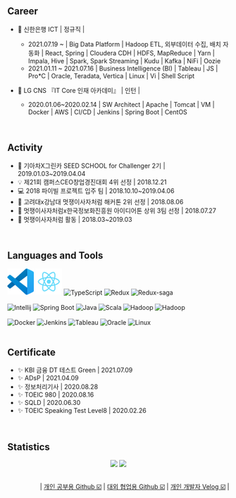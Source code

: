 <br>
  
## Career
* 🏦 신한은행 ICT | 정규직 |  
  * 2021.07.19 ~ | Big Data Platform | Hadoop ETL, 외부데이터 수집, 배치 자동화 | React, Spring | Cloudera CDH | HDFS, MapReduce | Yarn | Impala, Hive | Spark, Spark Streaming | Kudu | Kafka | NiFi | Oozie
  * 2021.01.11 ~ 2021.07.16 | Business Intelligence (BI) | Tableau | JS | Pro*C | Oracle, Teradata, Vertica | Linux | Vi | Shell Script

* 💼 LG CNS 『IT Core 인재 아카데미』 | 인턴 |
  * 2020.01.06~2020.02.14 | SW Architect | Apache | Tomcat | VM | Docker | AWS | CI/CD | Jenkins | Spring Boot | CentOS

<br>

## Activity
* 🌱 기아차X그린카 SEED SCHOOL for Challenger 2기 | 2019.01.03~2019.04.04
* 💡 제21회 캠퍼스CEO창업경진대회 4위 선정 | 2018.12.21
* 💻 2018 파이빌 프로젝트 입주 팀 | 2018.10.10~2019.04.06
* 🦁 고려대x강남대 멋쟁이사자처럼 해커톤 2위 선정 | 2018.08.06
* 🦁 멋쟁이사자처럼x한국정보화진흥원 아이디어톤 상위 3팀 선정 | 2018.07.27
* 🦁 멋쟁이사자처럼 활동 | 2018.03~2019.03





<br>

## Languages and Tools
<div align="left">
  <img alt="Visual Studio Code" width="60px" src="https://raw.githubusercontent.com/github/explore/80688e429a7d4ef2fca1e82350fe8e3517d3494d/topics/visual-studio-code/visual-studio-code.png" />
  <img alt="React" width="60px" src="https://raw.githubusercontent.com/github/explore/80688e429a7d4ef2fca1e82350fe8e3517d3494d/topics/react/react.png"/>
  <img alt="TypeScript" width="60px" src="https://user-images.githubusercontent.com/37537227/125546146-56395973-d409-44b7-b693-7082a5d1a15b.png" />
  <img alt="Redux" width="60px" src="https://user-images.githubusercontent.com/37537227/140634081-feeffc10-b920-424b-9c05-f7d03d8cb9ff.png" />
  <img alt="Redux-saga" height="60px" src="https://user-images.githubusercontent.com/37537227/140634100-73f43e32-dbe8-46d3-8f6b-5332998e842a.png" />
</div>

<br>

<div align="left">
  <img alt="Intellij" width="60px" src="https://user-images.githubusercontent.com/37537227/140634169-c30bedaa-0ff1-40f1-90f2-5dee037d7bb4.png" />
  <img alt="Spring Boot" width="60px" src="https://user-images.githubusercontent.com/37537227/122939235-6d82f000-d3ae-11eb-99d5-c3fe42531d1d.png" />
  <img alt="Java" width="60px" src="https://user-images.githubusercontent.com/37537227/122935492-57bffb80-d3ab-11eb-9c5f-bcaf77450711.png" />
  <img alt="Scala" width="60px" src="https://user-images.githubusercontent.com/37537227/140634146-7badf6b4-fdd3-4dde-9cfb-bae877c0f977.png" />
  <img alt="Hadoop" width="60px" src="https://user-images.githubusercontent.com/37537227/140634198-843fef0c-2a10-4bc6-95ee-deb6036aac7d.png" /> 
  <img alt="Hadoop" width="60px" src="https://user-images.githubusercontent.com/37537227/140634248-64251a2d-106e-4c10-a660-6dd2969c78de.png" />

</div>

<br>

<div align="left">
  <img alt="Docker"  height="60px" src="https://user-images.githubusercontent.com/37537227/122938286-95258880-d3ad-11eb-8789-df5009ef97e7.png" />
  <img alt="Jenkins" height="60px" src="https://user-images.githubusercontent.com/37537227/122938542-d0c05280-d3ad-11eb-9643-824a0c81974c.png" />
  <img alt="Tableau" width="60px" src="https://user-images.githubusercontent.com/37537227/125379658-e1bc1c80-e3cb-11eb-8e23-09dcccba3708.png" />
  <img alt="Oracle"  width="60px" src="https://user-images.githubusercontent.com/37537227/125546410-ea122628-d2ce-460f-ab92-6322fb33b33d.png" />
  <img alt="Linux"   height="60px" src="https://user-images.githubusercontent.com/37537227/122936121-dfa60580-d3ab-11eb-8d3a-fb00bdd8010d.png" />
</div>

<br>

## Certificate 

* ✨ KBI 금융 DT 테스트 Green | 2021.07.09
* ✨ ADsP | 2021.04.09
* ✨ 정보처리기사 | 2020.08.28
* ✨ TOEIC 980 | 2020.08.16
* ✨ SQLD | 2020.06.30
* ✨ TOEIC Speaking Test Level8 | 2020.02.26





<!-- * ✨ DAsP | 2021.07.02 -->

<br>

## Statistics
<div align="center" >
  <span width="200px">
     <img width="50%" src="https://github-readme-stats.vercel.app/api?username=PoSungKim&count_private=true&show_icons=true&theme=highcontrast " \>
  </span>
     <img width="42%" src="https://github-readme-stats.vercel.app/api/top-langs/?username=PoSungKim&count_private=true&show_icons=true&theme=highcontrast&layout=compact&langs_count=10 " \>
</div>


<br>

<div align="right">
  
  | [개인 공부용 Github ☑️](https://github.com/PoSungKim) | [대외 협업용 Github ☑️](https://github.com/bene-bean) | [개인 개발자 Velog ☑️](https://velog.io/@benebean) |

</div>




<!-- 
**PoSungKim/PoSungKim** is a ✨ _special_ ✨ repository because its `README.md` (this file) appears on your GitHub profile.

Here are some ideas to get you started:

- 🔭 I’m currently working on ...
- 🌱 I’m currently learning ...
- 👯 I’m looking to collaborate on ...
- 🤔 I’m looking for help with ...
- 💬 Ask me about ...
- 📫 How to reach me: ...
- 😄 Pronouns: ...
- ⚡ Fun fact: ...
-->
